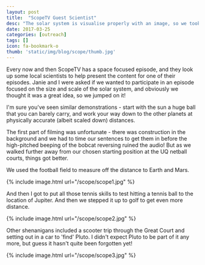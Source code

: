 ```yaml
---
layout: post
title:  "ScopeTV Guest Scientist"
desc: "The solar system is visualise properly with an image, so we took it out into the field."
date: 2017-03-25
categories: [outreach]
tags: []
icon: fa-bookmark-o
thumb: 'static/img/blog/scope/thumb.jpg'
---
```


Every now and then ScopeTV has a space focused episode, and they look up some local scientists 
to help present the content for one of their episodes. Janie and I were asked if we wanted to
participate in an episode focused on the size and scale of the solar system, and obviously
we thought it was a great idea, so we jumped on it!

I'm sure you've seen similar demonstrations - start with the sun a huge ball that you can barely 
carry, and work your way down to the other planets at physically accurate (albeit scaled down) distances.

The first part of filming was unfortunate - there was construction in the background and we had to time
our sentences to get them in before the high-pitched beeping of the bobcat reversing ruined the audio! But as we 
walked further away from our chosen starting position at the UQ netball courts, things got better.

We used the football field to measure off the distance to Earth and Mars.

{% include image.html url="/scope/scope1.jpg"  %}

And then I got to put all those tennis skills to test hitting a tennis ball to the location of Jupiter. And then
we stepped it up to golf to get even more distance.

{% include image.html url="/scope/scope2.jpg"  %}

Other shenanigans included a scooter trip through the Great Court and setting out in a car to 'find' Pluto. I
didn't expect Pluto to be part of it any more, but guess it hasn't quite been forgotten yet!

{% include image.html url="/scope/scope3.jpg"  %}
